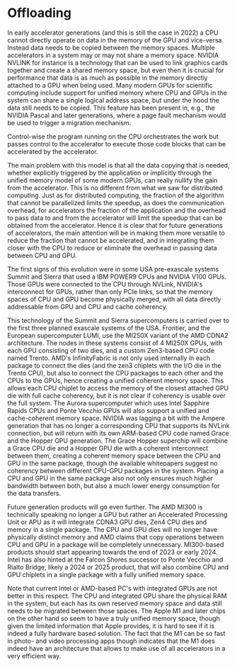 # Offloading

In early accelerator generations (and this is still the case in 2022) a CPU cannot
directly operate on data in the memory of the GPU and vice-versa. Instead data
needs to be copied between the memory spaces. Multiple accelerators in a system
may or may not share a memory space. NVIDIA NVLINK for instance is a technology
that can be used to link graphics cards together and create a shared memory space,
but even then it is crucial for performance that data is as much as possible in
the memory directly attached to a GPU when being used. Many modern GPUs for 
scientific computing include support for unified memory where CPU and GPUs in the
system can share a single logical address space, but under the hood the data still
needs to be copied. This feature has been present in, e.g., the NVIDIA Pascal and later 
generations, where a page fault mechanism would be used to trigger a migration mechanism.

Control-wise the program running on the CPU orchestrates the work but passes
control to the accelerator to execute those code blocks that can be accelerated
by the accelerator.

The main problem with this model is that all the data copying that is needed,
whether explicitly triggered by the application or implicitly through the unified
memory model of some modern GPUs, can really nullify the gain from the accelerator.
This is no different from what we saw for distributed computing. Just as for distributed
computing, the fraction of the algorithm that cannot be parallelized limits the speedup,
as does the communication overhead, for accelerators the fraction of the application and 
the overhead to pass data to and from the accelerator will limit the speedup that can
be obtained from the accelerator. Hence it is clear that for future generations of
accelerators, the main attention will be in making them more versatile to reduce the
fraction that cannot be accelerated, and in integrating them closer with the CPU to reduce
or eliminate the overhead in passing data between CPU and GPU.

The first signs of this evolution were in some USA pre-exascale systems Summit and
Sierra that used a IBM POWER9 CPUs and NVIDIA V100 GPUs. 
Those GPUs were connected to the CPU through NVLink,
NVIDIA's interconnect for GPUs, rather than only PCIe links, so that the memory spaces
of CPU and GPU become physically merged, with all data directly addressable from GPU and
CPU and cache coherency. 

This technology of the Summit and Sierra supercomputers is carried over to the first three
planned exascale systems of the USA. Frontier, and the European supercomputer LUMI, use the
MI250X variant of the AMD CDNA2 architecture. The nodes in these systems consist of 
4 MI250X GPUs, with each GPU consisting of two dies, and a custom Zen3-based CPU code named Trento.
AMD's InfinityFabric is not only used internally in each package to connect the dies (and the zen3
chiplets with the I/O die in the Trento CPU), but also to connect the CPU packages to each other
and the CPUs to the GPUs, hence creating a unified coherent memory space.
This allows each CPU chiplet to access the memory of the closest attached GPU die with full cache coherency,
but it is not clear if coherency is usable over the full system. 
The Aurora supercomputer which uses
Intel Sapphire Rapids CPUs and Ponte Vecchio GPUs will also support a unified and cache-coherent
memory space. NVIDIA was lagging a bit with the Ampere generation that has no longer a corresponding
CPU that supports its NVLink connection, but will return with its own ARM-based CPU code named
Grace and the Hopper GPU generation. The Grace Hopper superchip will combine a Grace CPU die and
a Hopper GPU die with a coherent interconnect between them, creating a coherent memory space
between the CPU and GPU in the same package, though the available whitepapers suggest no 
coherency between different CPU-GPU packages in the system. Placing a CPU and GPU in the same
package also not only ensures much higher bandwidth between both, but also a much lower energy
consumption for the data transfers.

Future generation products will go even further. The AMD MI300 is technically speaking no longer
a GPU but rather an Accelerated Processing Unit or APU as it will integrate CDNA3 GPU dies, Zen4 CPU dies
and memory in a single package. The CPU and GPU dies will no longer have physically distinct memory
and AMD claims that copy operations between CPU and GPU in a package will be completely unnecessary.
MI300-based products should start appearing towards the end of 2023 or early 2024. 
Intel has also hinted at the Falcon Shores successor to Ponte Vecchio and Rialto Bridge, likely a 2024 or 2025 product, 
that will also combine CPU and GPU chiplets in a single package with a fully unified memory
space. 

Note that current Intel or AMD-based PC's with integrated GPUs are not better in this respect.
The CPU and integrated GPU share the physical RAM in the system, but each has its own
reserved memory space and data still needs to be migrated between those spaces. 
The Apple M1 and later chips on the other hand so seem to have a truly unified memory space,
though given the limited information that Apple provides, it is hard to see if it is indeed
a fully hardware based solution. The fact that the M1 can be so fast in photo- and video
processing apps though indicates that the M1 does indeed have an architecture that allows
to make use of all accelerators in a very efficient way.

